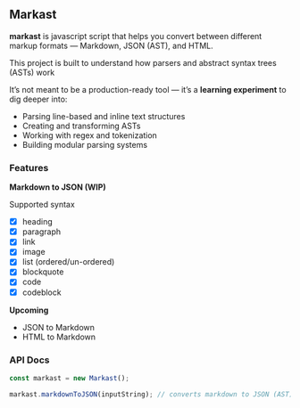 ## Markast

**markast** is javascript script that helps you convert between different markup formats — Markdown, JSON (AST), and HTML.

This project is built to understand how parsers and abstract syntax trees (ASTs) work

It’s not meant to be a production-ready tool — it’s a **learning experiment** to dig deeper into:

- Parsing line-based and inline text structures
- Creating and transforming ASTs
- Working with regex and tokenization
- Building modular parsing systems

### Features

**Markdown to JSON (WIP)**

Supported syntax

- [x] heading
- [x] paragraph
- [x] link
- [x] image
- [x] list (ordered/un-ordered)
- [x] blockquote
- [x] code
- [x] codeblock

**Upcoming**

- JSON to Markdown
- HTML to Markdown

### API Docs

```js
const markast = new Markast();

markast.markdownToJSON(inputString); // converts markdown to JSON (AST)
```
